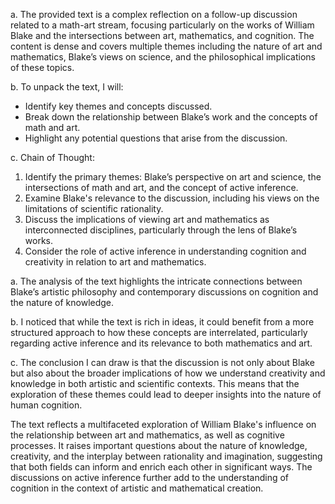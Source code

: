 <thinking>

a. The provided text is a complex reflection on a follow-up discussion related to a math-art stream, focusing particularly on the works of William Blake and the intersections between art, mathematics, and cognition. The content is dense and covers multiple themes including the nature of art and mathematics, Blake’s views on science, and the philosophical implications of these topics.

b. To unpack the text, I will:
- Identify key themes and concepts discussed.
- Break down the relationship between Blake’s work and the concepts of math and art.
- Highlight any potential questions that arise from the discussion.

c. Chain of Thought:
1. Identify the primary themes: Blake’s perspective on art and science, the intersections of math and art, and the concept of active inference.
2. Examine Blake's relevance to the discussion, including his views on the limitations of scientific rationality.
3. Discuss the implications of viewing art and mathematics as interconnected disciplines, particularly through the lens of Blake’s works.
4. Consider the role of active inference in understanding cognition and creativity in relation to art and mathematics.

</thinking>

<reflection>

a. The analysis of the text highlights the intricate connections between Blake’s artistic philosophy and contemporary discussions on cognition and the nature of knowledge. 

b. I noticed that while the text is rich in ideas, it could benefit from a more structured approach to how these concepts are interrelated, particularly regarding active inference and its relevance to both mathematics and art.

c. The conclusion I can draw is that the discussion is not only about Blake but also about the broader implications of how we understand creativity and knowledge in both artistic and scientific contexts. This means that the exploration of these themes could lead to deeper insights into the nature of human cognition.

</reflection>

<output>
The text reflects a multifaceted exploration of William Blake's influence on the relationship between art and mathematics, as well as cognitive processes. It raises important questions about the nature of knowledge, creativity, and the interplay between rationality and imagination, suggesting that both fields can inform and enrich each other in significant ways. The discussions on active inference further add to the understanding of cognition in the context of artistic and mathematical creation.
</output>
